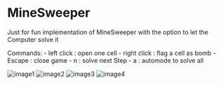 # MineSweeper
Just for fun implementation of MineSweeper with the option to let the Computer solve it

Commands:     - left click      : open one cell
              - right click     : flag a cell as bomb
              - Escape          : close game
              - n               : solve next Step
              - a               : automode to solve all
              
              
![image1](https://github.com/El-Extraterrestre/fractalLines/blob/main/examples/image1.PNG?raw=true)
![image2](https://github.com/El-Extraterrestre/fractalLines/blob/main/examples/image2.PNG?raw=true)
![image3](https://github.com/El-Extraterrestre/fractalLines/blob/main/examples/image3.PNG?raw=true)
![image4](https://github.com/El-Extraterrestre/fractalLines/blob/main/examples/image4.PNG?raw=true)
